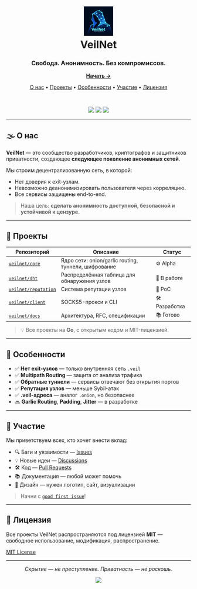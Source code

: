<h1 align="center">
  <br/>
  <img src="https://github.com/VeilNet-Foundation/.github/blob/main/images/logo.png" alt="VeilNet Logo" width="80">
  <br/>
  VeilNet
</h1>

<h3 align="center">Свобода. Анонимность. Без компромиссов.</h3>

<p align="center">
  <a href="https://github.com/VeilNet-Foundation/core"><strong>Начать →</strong></a>
</p>

<p align="center">
  <a href="#-о-нас">О нас</a> •
  <a href="#-проекты">Проекты</a> •
  <a href="#-особенности">Особенности</a> •
  <a href="#-участие">Участие</a> •
  <a href="#-лицензия">Лицензия</a>
</p>

<br/>

<p align="center">
  <img src="https://img.shields.io/badge/Project%20Status-Alpha-orange?style=for-the-badge&logo=github" />
  <img src="https://img.shields.io/badge/Language-Go-00ADD8?style=for-the-badge&logo=go" />
  <img src="https://img.shields.io/badge/Type-Privacy%20&%20Security-black?style=for-the-badge&logo=tor-project" />
</p>

---

## 🌫️ О нас

**VeilNet** — это сообщество разработчиков, криптографов и защитников приватности, создающее **следующее поколение анонимных сетей**.

Мы строим децентрализованную сеть, в которой:
- Нет доверия к exit-узлам.
- Невозможно деанонимизировать пользователя через корреляцию.
- Все сервисы защищены end-to-end.

> Наша цель: **сделать анонимность доступной, безопасной и устойчивой к цензуре.**

---

## 🧩 Проекты

| Репозиторий | Описание | Статус |
|------------|---------|--------|
| [`veilnet/core`](https://github.com/VeilNet-Foundation/core) | Ядро сети: onion/garlic routing, туннели, шифрование | ⚙️ Alpha |
| [`veilnet/dht`](https://github.com/VeilNet-Foundation/dht) | Распределённая таблица для обнаружения узлов | 🚀 В работе |
| [`veilnet/reputation`](https://github.com/VeilNet-Foundation/reputation) | Система репутации узлов | 🧪 PoC |
| [`veilnet/client`](https://github.com/VeilNet-Foundation/client) | SOCKS5-прокси и CLI | 🛠️ Разработка |
| [`veilnet/docs`](https://github.com/VeilNet-Foundation/docs) | Архитектура, RFC, спецификации | 📚 Готово |

> 💡 Все проекты на **Go**, с открытым кодом и MIT-лицензией.

---

## 🔐 Особенности

- ✅ **Нет exit-узлов** — только внутренняя сеть `.veil`
- ✅ **Multipath Routing** — защита от анализа трафика
- ✅ **Обратные туннели** — сервисы отвечают без открытия портов
- ✅ **Репутация узлов** — меньше Sybil-атак
- ✅ **.veil-адреса** — аналог `.onion`, но безопаснее
- 🔜 **Garlic Routing**, **Padding**, **Jitter** — в разработке

---

## 🤝 Участие

Мы приветствуем всех, кто хочет внести вклад:

- 🔍 Баги и уязвимости — [Issues](https://github.com/VeilNet-Foundation/core/issues)
- 💡 Новые идеи — [Discussions](https://github.com/VeilNet-Foundation/core/discussions)
- 🛠️ Код — [Pull Requests](https://github.com/VeilNet-Foundation/core/pulls)
- 📚 Документация — любой может помочь
- 🎨 Дизайн — нужен логотип, сайт, визуализации

> Начни с [`good first issue`](https://github.com/VeilNet-Foundation/core/issues?q=is%3Aissue+is%3Aopen+label%3A%22good+first+issue%22)!

---

## 📄 Лицензия

Все проекты VeilNet распространяются под лицензией **MIT** — свободное использование, модификация, распространение.

[MIT License](https://github.com/VeilNet-Foundation/core/blob/main/LICENSE)

---

<p align="center">
  <em>Скрытие — не преступление. Приватность — не роскошь.</em>
</p>

<p align="center">
  <img src="https://img.shields.io/badge/Built%20with-%E2%9D%A4%20and%20Go-black?style=flat&logo=go" />
</p>
